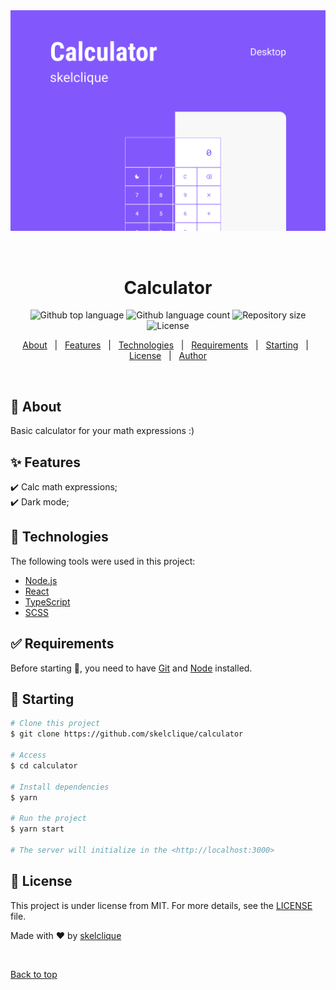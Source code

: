 <div align="center" id="top">
  <img src="./public/assets/background.png" alt="Letmeask" />

  &#xa0;
</div>

<h1 align="center">Calculator</h1>

<p align="center">
  <img alt="Github top language" src="https://img.shields.io/github/languages/top/skelclique/calculator?color=56BEB8">

  <img alt="Github language count" src="https://img.shields.io/github/languages/count/skelclique/calculator?color=56BEB8">

  <img alt="Repository size" src="https://img.shields.io/github/repo-size/skelclique/calculator?color=56BEB8">

  <img alt="License" src="https://img.shields.io/github/license/skelclique/calculator?color=56BEB8">
</p>

<p align="center">
  <a href="#dart-about">About</a> &#xa0; | &#xa0; 
  <a href="#sparkles-features">Features</a> &#xa0; | &#xa0;
  <a href="#rocket-technologies">Technologies</a> &#xa0; | &#xa0;
  <a href="#white_check_mark-requirements">Requirements</a> &#xa0; | &#xa0;
  <a href="#checkered_flag-starting">Starting</a> &#xa0; | &#xa0;
  <a href="#memo-license">License</a> &#xa0; | &#xa0;
  <a href="https://github.com/skelclique" target="_blank">Author</a>
</p>

<br>

## :dart: About ##

Basic calculator for your math expressions :)

## :sparkles: Features ##

:heavy_check_mark: Calc math expressions;  
:heavy_check_mark: Dark mode;

## :rocket: Technologies ##

The following tools were used in this project:

- [Node.js](https://nodejs.org/en/)
- [React](https://pt-br.reactjs.org/)
- [TypeScript](https://www.typescriptlang.org/)
- [SCSS](https://sass-lang.com/documentation)

## :white_check_mark: Requirements ##

Before starting :checkered_flag:, you need to have [Git](https://git-scm.com) and [Node](https://nodejs.org/en/) installed.

## :checkered_flag: Starting ##

```bash
# Clone this project
$ git clone https://github.com/skelclique/calculator

# Access
$ cd calculator

# Install dependencies
$ yarn

# Run the project
$ yarn start

# The server will initialize in the <http://localhost:3000>
```

## :memo: License ##

This project is under license from MIT. For more details, see the [LICENSE](LICENSE) file.


Made with :heart: by <a href="https://github.com/skelclique" target="_blank">skelclique</a>

&#xa0;

<a href="#top">Back to top</a>
